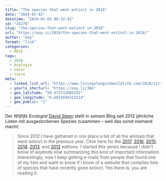 ```yaml
---
title: "The species that went extinct in 2018"
date: "2019-01-02"
datetime: "2019-01-03 00:32:42"
id: "35276"
slug: "the-species-that-went-extinct-in-2018"
url: "https://eay.cc/2019/the-species-that-went-extinct-in-2018/"
author: "eay"
format: "link"
categories:
  - 0815
tags:
  - 2018
  - biologie
  - natur
  - tiere
meta:
  - linked_list_url: "https://www.livingalongsidewildlife.com/2018/12/the-species-that-went-extinct-in-2018.html"
  - yourls_shorturl: "https://eay.li/38e"
  - geo_latitude: "50.973731003292"
  - geo_longitude: "6.6831036323314"
  - geo_public: "1"
---
```


Der _Wilflife Ecologist_ [David Steen](https://davidasteen.com/) stellt in seinem Blog seit 2012 jährliche Listen mit ausgestorbenen Spezies zusammen – weil das sonst niemand macht:

> Since 2012 I have gathered in one place a list of all the animals that went extinct in the previous year. Click here for the [2017](https://www.livingalongsidewildlife.com/2017/12/the-animals-that-went-extinct-in-2017.html), [2016](http://www.livingalongsidewildlife.com/2016/12/the-animals-that-went-extinct-in-2016.html), [2015](http://www.livingalongsidewildlife.com/2015/12/what-animals-went-extinct-in-2015.html), [2014](http://www.livingalongsidewildlife.com/2014/12/22-animals-that-went-extinct-in-2014.html), [2013](http://www.livingalongsidewildlife.com/2013/12/10-animals-that-went-extinct-in-2013.html), and [2012](http://www.livingalongsidewildlife.com/2013/01/animals-that-went-extinct-in-2012.html) editions. I started this series because I didn't know of anybody else summarizing this kind of important information. Interestingly, now I keep getting e-mails from people that found one of my lists and want to know if I know of a website that compiles lists of species that have recently gone extinct. Yes there is; you are reading it.
